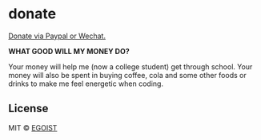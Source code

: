 # donate

[Donate via Paypal or Wechat.](http://egoist.github.io/donate)

**WHAT GOOD WILL MY MONEY DO?**

Your money will help me (now a college student) get through school.
Your money will also be spent in buying coffee, cola and some other foods or drinks to make me feel energetic when coding.

## License

MIT &copy; [EGOIST](https://github.com/egoist)

